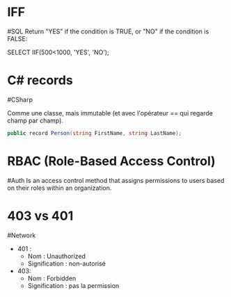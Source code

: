 # IFF
#SQL 
Return "YES" if the condition is TRUE, or "NO" if the condition is FALSE:

SELECT IIF(500<1000, 'YES', 'NO');

# C# records
#CSharp 

Comme une classe, mais immutable (et avec l'opérateur == qui regarde champ par champ).
```C#
public record Person(string FirstName, string LastName);
```

# RBAC (Role-Based Access Control)
#Auth 
Is an access control method that assigns permissions to users based on their roles within an organization.

# 403 vs 401
#Network 

- 401 : 
	- Nom : Unauthorized
	- Signification : non-autorisé
- 403: 
	- Nom : Forbidden
	- Signification : pas la permission